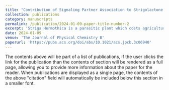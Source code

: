 ```yaml
---
title: "Contribution of Signaling Partner Association to Strigolactone Receptor Selectivity"
collection: publications
category: manuscripts
permalink: /publication/2024-01-09-paper-title-number-2
excerpt: 'Striga Hermothica is a parasitic plant which costs agriculture billions of dollars per year. It perceives host plants via ShHTL7, an enzyme which binds to plant hormones named strigolactones. Using umbrella sampling, we explain the structural cause of the heightened sensitivity over ShHTL6 and host plant protein OsD3.'
date: 2024-01-09
venue: 'The Journal of Physical Chemistry B'
paperurl: 'https://pubs.acs.org/doi/abs/10.1021/acs.jpcb.3c06940'
---
```


The contents above will be part of a list of publications, if the user clicks the link for the publication than the contents of section will be rendered as a full page, allowing you to provide more information about the paper for the reader. When publications are displayed as a single page, the contents of the above "citation" field will automatically be included below this section in a smaller font.
